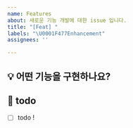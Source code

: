 ```yaml
---
name: Features
about: 새로운 기능 개발에 대한 issue 입니다.
title: "[Feat] "
labels: "\U0001F477Enhancement"
assignees: ''

---
```


## 💡 어떤 기능을 구현하나요? 
<!-- 이슈에 대한 내용을 설명해주세요. -->

## 📝  todo
- [ ] todo !
<!-- 해야 할 일들을 적어주세요. -->
